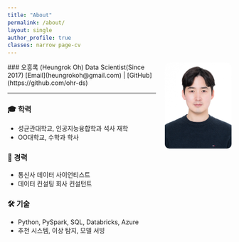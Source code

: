 ```yaml
---
title: "About"
permalink: /about/
layout: single
author_profile: true
classes: narrow page-cv
---
```


<style>
.page-cv {
  font-size: 14px;
  line-height: 1.7;
  font-family: 'KoPubWorld', sans-serif;
}

.page-cv h1, 
.page-cv h2, 
.page-cv h3, 
.page-cv h4 {
  font-size: 16px;
  margin-top: 1rem;
  margin-bottom: 0.5rem;
}

.page-cv li {
  margin-bottom: 4px;
}
</style>
<img src="/assets/images/profile.jpg" width="150" style="float:right; margin-left:20px; border-radius:10px;" />
### 오흥록 (Heungrok Oh)
Data Scientist(Since 2017)  
[Email](heungrokoh@gmail.com) | [GitHub](https://github.com/ohr-ds)

---

### 🎓 학력
- 성균관대학교, 인공지능융합학과 석사 재학
- OO대학교, 수학과 학사

### 💼 경력
- 통신사 데이터 사이언티스트  
- 데이터 컨설팅 회사 컨설턴트

### 🛠 기술
- Python, PySpark, SQL, Databricks, Azure
- 추천 시스템, 이상 탐지, 모델 서빙
